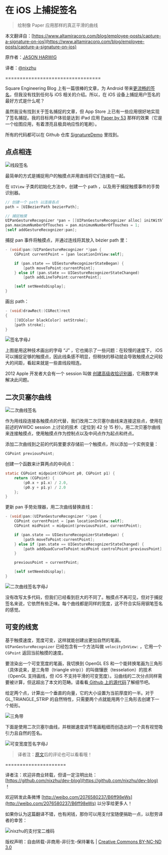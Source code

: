 # 在 iOS 上捕捉签名

>绘制像 Paper 应用那样的真正平滑的曲线

本文翻译自：[https://www.altamiracorp.com/blog/employee-posts/capture-a-signature-on-ios](https://www.altamiracorp.com/blog/employee-posts/capture-a-signature-on-ios)

原作者：[JASON HARWIG](https://www.altamiracorp.com/profiles/jharwig)

译者：[@nixzhu](https://twitter.com/nixzhu)

=================================

Square Engineering Blog 上有一篇很棒的文章，为 Android 带来[更流畅的签名](http://corner.squareup.com/2012/07/smoother-signatures.html)，但我没有找到任何与 iOS 相关的介绍。所以，在 iOS 设备上捕捉用户签名的最好方式是什么呢？

虽然我没有找到关于签名捕捉的文章，但 App Store 上已有一些应用很好地实现了签名捕捉。我的目标用户体验是达到 iPad 应用 [Paper by 53](http://fiftythree.com/paper) 那样的效果（它是一个绘图应用，有着漂亮且极具响应性的笔刷）。

所有的代码都可以在 Github 仓库 [SignatureDemo](https://www.github.com/jharwig/SignatureDemo) 里找到。

## 点点相连

![线段签名](https://www.altamiracorp.com/blog/118/files/signature-diagram-lines.png)

最简单的方式是捕捉用户的触摸点并用直线将它们连接在一起。

在 `UIView` 子类的初始化方法中，创建一个 path ，以及用于捕捉触摸事件的手势识别器。

```Objective-C
// 创建一个 path 以连接各点
path = [UIBezierPath bezierPath];

// 捕捉触摸
UIPanGestureRecognizer *pan = [[UIPanGestureRecognizer alloc] initWithTarget:self action:@selector(pan:)];
pan.maximumNumberOfTouches = pan.minimumNumberOfTouches = 1;
[self addGestureRecognizer:pan];
```

捕捉 pan 事件将触摸点，并通过连线将其放入 bézier path 里：

```Objective-C
- (void)pan:(UIPanGestureRecognizer *)pan {
    CGPoint currentPoint = [pan locationInView:self];

    if (pan.state == UIGestureRecognizerStateBegan) {
        [path moveToPoint:currentPoint];
    } else if (pan.state == UIGestureRecognizerStateChanged)
        [path addLineToPoint:currentPoint];

    [self setNeedsDisplay];
}
```

画出 path：

```Objective-C
- (void)drawRect:(CGRect)rect
{
    [[UIColor blackColor] setStroke];
    [path stroke];
}
```

![签名字母J](https://www.altamiracorp.com/blog/118/files/signature-letter-j.png)

上图是用这种技术画出的字母 “J” ，它也揭示了一些问题：在较慢的速度下， iOS 可以捕捉足够的触摸点，因此线条感不明显，但稍快的移动就会导致触摸点之间较大的间距，看起来就是一些直线段相连。

2012 Apple 开发者大会有一个 session 叫做 [创建高级收拾识别器](https://developer.apple.com/videos/wwdc/2012/?id=233)，它用数学来解决此问题。

## 二次贝塞尔曲线

![二次曲线签名](https://www.altamiracorp.com/blog/118/files/signature-diagram-quadratic.png)

作为用线段连接各触摸点的代替，我们改用二次贝塞尔曲线来连接这些点，使用在前述的WWDC session 上讨论的技术（定位到 42 分 15 秒）。用二次贝塞尔曲线来连接触摸点，使用触摸点作为控制点以及中间点作为起点和终点。

添加二次曲线到之前的代码里要求存储前一个触摸点，所以添加一个实例变量：

```Objective-C
CGPoint previousPoint;
```

创建一个函数来计算两点的中间点：

```Objective-C
static CGPoint midpoint(CGPoint p0, CGPoint p1) {
    return (CGPoint) {
        (p0.x + p1.x) / 2.0,
        (p0.y + p1.y) / 2.0
    };
}
```

更新 pan 手势处理器，用二次曲线替换直线：

```Objective-C
- (void)pan:(UIPanGestureRecognizer *)pan {
    CGPoint currentPoint = [pan locationInView:self];
    CGPoint midPoint = midpoint(previousPoint, currentPoint);

    if (pan.state == UIGestureRecognizerStateBegan) {
        [path moveToPoint:currentPoint];
    } else if (pan.state == UIGestureRecognizerStateChanged) {
        [path addQuadCurveToPoint:midPoint controlPoint:previousPoint];
    }

    previousPoint = currentPoint;

    [self setNeedsDisplay];
}
```

![二次曲线签名字母J](https://www.altamiracorp.com/blog/118/files/signature-letter-j-quadratic.png)

没有改写太多代码，但我们已经看到巨大的不同了。触摸点不再可见，但对于捕捉签名来说，它依然有些乏味。每个曲线都是同样的宽度，这不符合实际用钢笔签名的感觉。

## 可变的线宽

基于触摸速度，宽度可变，这样就能创建出更加自然的笔画。 `UIPanGestureRecognizer` 已经包含有一个方法叫做 `velocityInView:` ，它用一个 `CGPoint` 返回当前触摸的速度。

要渲染出一个可变宽度的笔画，我切换到 OpenGL ES 和一个能转换笔画为三角形（具体说来，是三角带（triangle strip））的叫做镶嵌（tesselation）的技术（OpenGL 支持画线，但 iOS 不支持平滑的可变宽度）。沿曲线的二次分点同样需要被计算，但这超出了本文的范畴。请看看[ Github 上的源代码](https://www.github.com/jharwig/SignatureDemo)了解细节吧。

给定两个点，计算出一个垂直的向量，它的大小设置为当前厚度的一半。对于 GL_TRIANGLE_STRIP 的自然特性，只需要两个点就能用两个三角形去创建下一个矩形。

![三角带](https://www.altamiracorp.com/blog/118/files/signature-triangle-strip.png)

下面是使用二次贝塞尔曲线，并根据速度调节笔画粗细而创造出的一个具有视觉吸引力且自然的签名。

![可变宽度签名字母J](https://www.altamiracorp.com/blog/118/files/signature-letter-j-opengl.png)

>译者注：[原文](https://www.altamiracorp.com/blog/employee-posts/capture-a-signature-on-ios)后的评论也可以看看哦！

=====================

译者注：欢迎非商业转载，但请一定注明出处：[https://github.com/nixzhu/dev-blog](https://github.com/nixzhu/dev-blog) ！

欢迎转发此条微博 [http://weibo.com/2076580237/B6ff98eWs](http://weibo.com/2076580237/B6ff98eWs)  以分享给更多人！

如果你认为这篇翻译不错，也有闲钱，那你可以用支付宝随便捐助一点，以慰劳译者的幸苦：

![nixzhu的支付宝二维码](https://github.com/nixzhu/dev-blog/raw/master/images/nixzhu_alipay.png)

版权声明：自由转载-非商用-非衍生-保持署名 | [Creative Commons BY-NC-ND 3.0](http://creativecommons.org/licenses/by-nc-nd/3.0/deed.zh)
